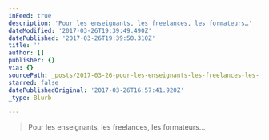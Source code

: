 ```yaml
---
inFeed: true
description: 'Pour les enseignants, les freelances, les formateurs…'
dateModified: '2017-03-26T19:39:49.490Z'
datePublished: '2017-03-26T19:39:50.310Z'
title: ''
author: []
publisher: {}
via: {}
sourcePath: _posts/2017-03-26-pour-les-enseignants-les-freelances-les-formateurs-tout-l.md
starred: false
datePublishedOriginal: '2017-03-26T16:57:41.920Z'
_type: Blurb

---
```

> Pour les enseignants, les freelances, les formateurs...